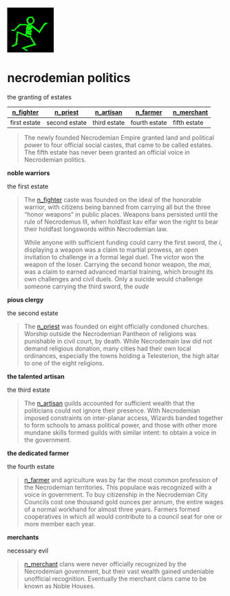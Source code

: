 ![dancer](assets/dancer.gif)

# necrodemian politics

 the granting of estates

|  [n_fighter](n_fighter.md)  |  [n_priest](n_priest.md)  |  [n_artisan](n_artisan.md)  |  [n_farmer](n_farmer.md)  |  [n_merchant](n_merchant.md)  | 
| --------------------------- | ------------------------- | --------------------------- | ------------------------- | ----------------------------- | 
| first estate                | second estate             | third estate                | fourth estate             | fifth estate                  | 
>
>   The newly founded Necrodemian Empire granted land and political power to four official social castes, that came to be called estates. The fifth estate has never been granted an official voice in Necrodemian politics.

**noble warriors**

the first estate
>
>   The  [n_fighter](n_fighter.md)  caste was founded on the ideal of the honorable warrior, with citizens being banned from carrying all but the three “honor weapons“ in public places. Weapons bans persisted until the rule of Necrodemus III, when holdfast kav elfar won the right to bear their holdfast longswords within Necrodemian law. 
>
>   While anyone with sufficient funding could carry the first sword, the *i*, displaying a weapon was a claim to martial prowess, an open invitation to challenge in a formal legal duel. The victor won the weapon of the loser. Carrying the second honor weapon, the *mai*, was a claim to earned advanced martial training, which brought its own challenges and civil duels. Only a suicide would challenge someone carrying the third sword, the *oude*

**pious clergy**

the second estate
>
>   The  [n_priest](n_priest.md)  was founded on eight officially condoned churches. Worship outside the Necrodemian Pantheon of religions was punishable in civil court, by death. While Necrodemain law did not demand religious donation, many cities had their own local ordinances, especially the towns holding a Telesterion, the high altar to one of the eight religions.

**the talented artisan**

the third estate
>
>   The  [n_artisan](n_artisan.md)  guilds accounted for sufficient wealth that the politicians could not ignore their presence. With Necrodemian imposed constraints on inter-planar access, Wizards banded together to form schools to amass political power, and those with other more mundane skills formed guilds with similar intent: to obtain a voice in the government.

**the dedicated farmer**

the fourth estate
>
>    [n_farmer](n_farmer.md)  and agriculture was by far the most common profession of the Necrodemian territories. This populace was recognized with a voice in government. To buy citizenship in the Necrodemian City Councils cost one thousand gold ounces per annum, the entire wages of a normal workhand for almost three years. Farmers formed cooperatives in which all would contribute to a council seat for one or more member each year.

**merchants**

necessary evil
>
>    [n_merchant](n_merchant.md)  clans were never officially recognized by the Necrodemian government, but their vast wealth gained undeniable unofficial recognition. Eventually the merchant clans came to be known as Noble Houses.

 
